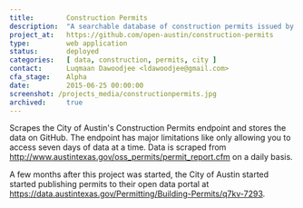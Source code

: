 ```yaml
---
title:        Construction Permits
description:  "A searchable database of construction permits issued by the City of Austin since 1980"
project_at:   https://github.com/open-austin/construction-permits
type:         web application
status:       deployed
categories:   [ data, construction, permits, city ]
contact:      Luqmaan Dawoodjee <ldawoodjee@gmail.com>
cfa_stage:    Alpha
date:         2015-06-25 00:00:00
screenshot: /projects_media/constructionpermits.jpg
archived:     true
---
```


Scrapes the City of Austin's Construction Permits endpoint and stores the data on GitHub. The endpoint has major limitations like only allowing you to access seven days of data at a time. Data is scraped from http://www.austintexas.gov/oss_permits/permit_report.cfm on a daily basis.

A few months after this project was started, the City of Austin started  started publishing permits to their open data portal at https://data.austintexas.gov/Permitting/Building-Permits/q7kv-7293.
